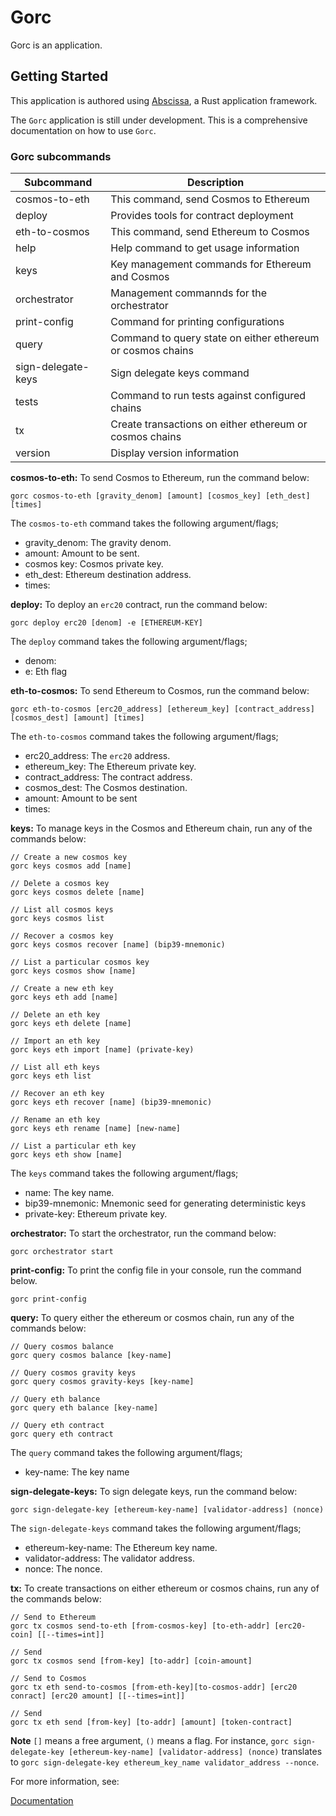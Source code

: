 # Gorc

Gorc is an application.

## Getting Started

This application is authored using [Abscissa], a Rust application framework.

The `Gorc` application is still under development. This is a comprehensive documentation on how to use `Gorc`.

### Gorc subcommands

| Subcommand        | Description                                                 |
| ----------------- | ----------------------------------------------------------- |
| cosmos-to-eth     | This command, send Cosmos to Ethereum                       |
| deploy            | Provides tools for contract deployment                      |
| eth-to-cosmos     | This command, send Ethereum to Cosmos                       |
| help              | Help command to get usage information                       |
| keys              | Key management commands for Ethereum and Cosmos             |
| orchestrator      | Management commannds for the orchestrator                   |
| print-config      | Command for printing configurations                         |
| query             | Command to query state on either ethereum or cosmos chains  |
| sign-delegate-keys| Sign delegate keys command                                  |
| tests             | Command to run tests against configured chains              |
| tx                | Create transactions on either ethereum or cosmos chains     |
| version           | Display version information                                 |

**cosmos-to-eth:** To send Cosmos to Ethereum, run the command below:

```
gorc cosmos-to-eth [gravity_denom] [amount] [cosmos_key] [eth_dest] [times]
```
The `cosmos-to-eth` command takes the following argument/flags;

- gravity_denom: The gravity denom.
- amount: Amount to be sent.
- cosmos key: Cosmos private key.
- eth_dest: Ethereum destination address.
- times: 

**deploy:** To deploy an `erc20` contract, run the command below:

```
gorc deploy erc20 [denom] -e [ETHEREUM-KEY]
```
The `deploy` command takes the following argument/flags;

- denom:  
- e: Eth flag

**eth-to-cosmos:** To send Ethereum to Cosmos, run the command below:

```
gorc eth-to-cosmos [erc20_address] [ethereum_key] [contract_address] [cosmos_dest] [amount] [times]
```
The `eth-to-cosmos` command takes the following argument/flags;

- erc20_address: The `erc20` address.
- ethereum_key: The Ethereum private key.
- contract_address: The contract address.
- cosmos_dest: The Cosmos destination.
- amount: Amount to be sent
- times:

**keys:** To manage keys in the Cosmos and Ethereum chain, run any of the commands below:

```
// Create a new cosmos key
gorc keys cosmos add [name]

// Delete a cosmos key
gorc keys cosmos delete [name]

// List all cosmos keys
gorc keys cosmos list

// Recover a cosmos key
gorc keys cosmos recover [name] (bip39-mnemonic)

// List a particular cosmos key
gorc keys cosmos show [name]

// Create a new eth key
gorc keys eth add [name]

// Delete an eth key
gorc keys eth delete [name]

// Import an eth key
gorc keys eth import [name] (private-key)

// List all eth keys
gorc keys eth list

// Recover an eth key
gorc keys eth recover [name] (bip39-mnemonic)

// Rename an eth key
gorc keys eth rename [name] [new-name]

// List a particular eth key
gorc keys eth show [name]
```

The `keys` command takes the following argument/flags;

- name: The key name.
- bip39-mnemonic: Mnemonic seed for generating deterministic keys
- private-key: Ethereum private key.

**orchestrator:** To start the orchestrator, run the command below:

```
gorc orchestrator start
```

**print-config:** To print the config file in your console, run the command below.

```
gorc print-config
```

**query:** To query either the ethereum or cosmos chain, run any of the commands below:

```
// Query cosmos balance
gorc query cosmos balance [key-name]

// Query cosmos gravity keys
gorc query cosmos gravity-keys [key-name]

// Query eth balance
gorc query eth balance [key-name]

// Query eth contract
gorc query eth contract
```

The `query` command takes the following argument/flags;

- key-name: The key name

**sign-delegate-keys:** To sign delegate keys, run the command below:

```
gorc sign-delegate-key [ethereum-key-name] [validator-address] (nonce)
```

The `sign-delegate-keys` command takes the following argument/flags;

- ethereum-key-name: The Ethereum key name.
- validator-address: The validator address.
- nonce: The nonce.

**tx:** To create transactions on either ethereum or cosmos chains, run any of the commands below:

```
// Send to Ethereum
gorc tx cosmos send-to-eth [from-cosmos-key] [to-eth-addr] [erc20-coin] [[--times=int]]

// Send
gorc tx cosmos send [from-key] [to-addr] [coin-amount]

// Send to Cosmos
gorc tx eth send-to-cosmos [from-eth-key][to-cosmos-addr] [erc20 conract] [erc20 amount] [[--times=int]]

// Send
gorc tx eth send [from-key] [to-addr] [amount] [token-contract]
```

**Note**
`[]` means a free argument, `()` means a flag. For instance, `gorc sign-delegate-key [ethereum-key-name] [validator-address] (nonce)` translates to `gorc sign-delegate-key ethereum_key_name validator_address --nonce`.

For more information, see:

[Documentation]

[Abscissa]: https://github.com/iqlusioninc/abscissa
[Documentation]: https://docs.rs/abscissa_core/
